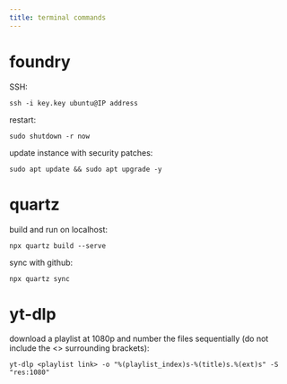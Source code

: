 ```yaml
---
title: terminal commands
---
```


# foundry
SSH:
```
ssh -i key.key ubuntu@IP address
```

restart:
```
sudo shutdown -r now
```

update instance with security patches:
```
sudo apt update && sudo apt upgrade -y
```

# quartz
build and run on localhost:
```
npx quartz build --serve
```

sync with github:
```
npx quartz sync
```

# yt-dlp
download a playlist at 1080p and number the files sequentially (do not include the <> surrounding brackets):
```
yt-dlp <playlist link> -o "%(playlist_index)s-%(title)s.%(ext)s" -S "res:1080"
```